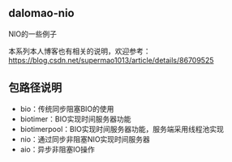 ## dalomao-nio
NIO的一些例子

本系列本人博客也有相关的说明，欢迎参考：https://blog.csdn.net/supermao1013/article/details/86709525

## 包路径说明
* bio：传统同步阻塞BIO的使用
* biotimer：BIO实现时间服务器功能
* biotimerpool：BIO实现时间服务器功能，服务端采用线程池实现
* nio：通过同步非阻塞NIO实现时间服务器
* aio：异步非阻塞IO操作



